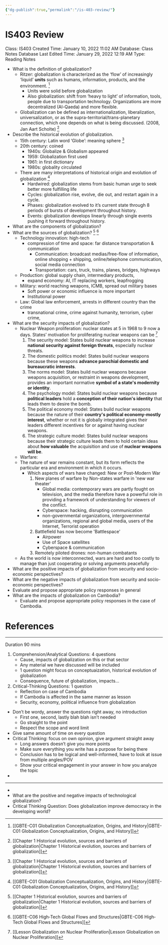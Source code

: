 ```yaml
---
{"dg-publish":true,"permalink":"/is-403-review/"}
---
```


# IS403 Review

Class: IS403
Created Time: January 10, 2022 11:02 AM
Database: Class Notes Database
Last Edited Time: January 29, 2022 12:19 AM
Type: Reading Notes

- What is the definition of globalization?
    - Ritzer: globalization is characterized as the ‘flow’ of increasingly ‘liquid’ **units** such as humans, information, products, and the environment. [^2]
        - Units were solid before globalization
        - Also globalization: shift from ‘heavy to light’ of information, tools, people due to transportation technology. Organizations are more decentralized (Al-Qaeda) and more flexible.
    - Globalization can be defined as internationalization, liberalization, universalization, or as the supra-territorial/trans-planetary connection, which one depends on what is being discussed. (2008, Jan Aart Scholte) [^1]
- Describe the historical evolution of globalization.
    - 15th century: Latin word ‘Globe’: meaning sphere [^1]
    - 20th century: coined
        - 1940s: Globalize & Globalism appeared
        - 1959: Globalization first used
        - 1961: in first dictionary
        - 1980s: globality circulated
    - There are many interpretations of historical origin and evolution of globalization [^2]
        - Hardwired: globalization stems from basic human urge to seek better more fulfilling life
        - Cycles: globalization rise, evolve, die out, and restart again in a cycle.
        - Phases: globalization evolved to it’s current state through 8 periods of bursts of development throughout history.
        - Events: globalization develops linearly through single events pushing it forward throughout history.
- What are the components of globalization?
- What are the sources of globalization? [^1] [^3]
    - Technology innovation: high-tech
        - compression of time and space: far distance transportation & communication
            - Communication: broadcast medias/free-flow of information, online shopping + shipping, online/telephone communication, social media connection
            - Transportation: cars, truck, trains, planes, bridges, highways
    - Production: global supply chain, intermediary products,
        - expand economy: AI, IT replacing workers, leapfrogging
    - Military: world reaching weapons, ICMB, spread out military bases
        - Soft power or economic influence is more important
        - Institutional power
    - Law: Global law enforcement, arrests in different country than the crime
        - transnational crime, crime against humanity, terrorism, cyber crime,
- What are the security impacts of globalization?
    - Nuclear Weapon proliferation: nuclear states at 5 in 1968 to 9 now a days. States’ motivation for proliferating nuclear weapons can be [^4]
        1. The security model: States build nuclear weapons to increase **national security against foreign threats**, especially nuclear threats.
        2. The domestic politics model: States build nuclear weapons because these weapons **advance parochial domestic and bureaucratic interests**.
        3. The norms model: States build nuclear weapons because weapons acquisition, or restraint in weapons development, provides an important normative **symbol of a state's modernity or identity**.
        4. The psychology model: States build nuclear weapons because **political leaders** hold a **conception of their nation's identity** that leads them to desire the bomb.
        5. The political economy model: States build nuclear weapons because the nature of their **country's political economy-mostly interest**, whether or not it is globally integrated gives their leaders different incentives for or against having nuclear weapons.
        6. The strategic culture model: States build nuclear weapons because their strategic culture leads them to hold certain ideas about **how valuable** the acquisition and use of **nuclear weapons will be**.
    - Warfare:
    - The nature of war remains constant, but its form reflects the particular era and environment in which it occurs.
        - Which aspects of wars have changed: New or Post-Modern War
            1. New planes of warfare by Non-states warfare in 'new war theater'
                - Global media: contemporary wars are partly fought on television, and the media therefore have a powerful role in providing a framework of understanding for viewers of the conflict.
                - Cyberspace: hacking, disrupting communication
                - non-governmental organizations, intergovernmental organizations, regional and global media, users of the Internet, Terrorist operation
            2. Battlefield has now become 'Battlespace'
                - Airpower
                - Use of Space satellites
                - Cyberspace & communication
            3. Remotely piloted drones: non-human combatants
    - As the world is now interconnected, wars are hard and too costly to manage than just cooperating or solving arguments peacefully
- What are the positive impacts of globalization from security and socio-economic perspectives?
- What are the negative impacts of globalization from security and socio-economic perspectives?
- Evaluate and propose appropriate policy responses in general
- What are the impacts of globalization on Cambodia?
    - Evaluate and propose appropriate policy responses in the case of Cambodia.

# References

[^1]: [[Chapter 1 Historical evolution, sources and barriers of globalization\|Chapter 1 Historical evolution, sources and barriers of globalization]] 

[^2]: [[GBTE-C01 Globalization Conceptualization, Origins, and History\|GBTE-C01 Globalization Conceptualization, Origins, and History]]

[^3]: [[GBTE-C06 High‐Tech Global Flows and Structures\|GBTE-C06 High‐Tech Global Flows and Structures]] 

[^4]: [[Lesson Globalization on Nuclear Proliferation\|Lesson Globalization on Nuclear Proliferation]] 

---

Duration 90 mins

1. Comprehension/Analytical Questions: 4 questions
    - Cause, impacts of globalization on this or that sector
    - Any material we have discussed will be included
    - 1 question might focus on conceptuaization, historical evolution of globalization
    - Consequence, future of globalization, impacts...
2. Critical-Thinking Questions: 1 question
    - Reflection on case of Cambodia
    - If Cambodia is affected in the same manner as lesson
    - Security, economy, political influence from globalization
- Don’t be wordy, answer the questions right away, no introduction
    - First one, second, lastly blah blah isn’t needed
    - Go straight to the point
    - Respect the scope and word limit
- Give same amount of time on every question
- Critical Thinking: focus on own opinion, give argument straight away
    - Long answers doesn’t give you more points
    - Make sure everything you write has a purpose for being there
    - Conclusion has to be logical and well-informed, have to look at issue from multiple angles/POV
    - Show your critical engagement in your answer in how you analyze the topic
- 

---

- 
- What are the positive and negative impacts of technological globalization?
- Critical Thinking Question: Does globalization improve democracy in the developing world?